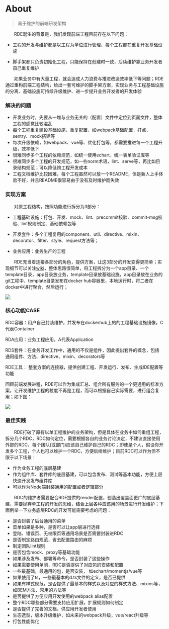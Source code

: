 # About

> 易于维护的前端研发架构


&emsp;&emsp;RDE诞生的背景是，我们发现前端工程目前存在以下问题：

* 工程的开发与维护都是以工程为单位进行管理，每个工程都在重复开发基础设施

* 脚手架都只负责初始化工程，只能保持在创建时一致，后续维护靠业务开发者自己重复维护

&emsp;&emsp;如果业务中有大量工程，就会造成人力浪费与推进改造效率低下等问题；RDE通过重构前端工程结构，给出一套可维护的脚手架方案，实现业务与工程基础设施的分离、基础设施可持续升级维护、进一步提升业务开发者的开发体验

### 解决的问题

* 开发业务时，先要从一堆与业务无关的（配置）文件中定位到页面文件，整体工程的感觉比较混乱
* 每个工程重复建设基础设施，重复配置，如webpack基础配置，打点、sentry、mock搭建等
* 每次升级依赖，如webpack、vue等、优化打包等，都需要推进每一个工程升级，效率低下
* 很难同步多个工程的依赖规范，如统一使用echart，统一表单验证库等
* 很难同步多个工程的开发规范，如一些norm术语，lint、serve等，再比如目录结构规范；可以降低跨工程开发成本
* 工程文档维护比较困难，每个工程虽然可以放一个README，但是新人上手体验不好，并且README很容易由于没有及时维护而失效

### 实现方案

&emsp;&emsp;对原工程结构，按照功能进行拆分为3部分：

* 工程基础设施：打包、开发、mock、lint、precommit校验、commit-msg校验、lint规则制定、基础依赖包等
* 开发套件：多个工程复用的component、util、directive、mixin、decorator、filter、style、request方法等；

* 业务应用：业务生产的工程

&emsp;&emsp;RDE充当着连接各部分的角色，提供方案，让这3部分的开发变得更简单；实现细节可以关注[wiki](https://github.com/kaola-fed/RDE/wiki)，整体思路很简单，将工程拆分为一个app目录、一个template目录，app目录放业务，template目录放基础设施，app目录放在业务的git工程中，template目录发布在docker hub容器里，本地运行时，将二者在docker中进行聚合，然后运行；

![](https://haitao.nos.netease.com/bf0c98ac-6416-4d29-8bd4-bf94172a4354_835_619.png)

### 核心功能CASE

RDC容器：用户自己封装维护，并发布在dockerhub上的的工程基础设施镜像，C代表Container

RDA应用：业务工程应用，A代表Application

RDS套件：在业务开发工作中，通用的不仅是组件，因此提出套件的概念，包括通用组件、方法、directive、mixin、decorators等

RDE工具： 整套方案的连接器，提供创建工程、开发运行、发布、生成IDE配置等功能

回顾前端发展进程，RDE可以作为集成汇总、组合所有服务的一个更通用的标准方案，让开发维护工程的粒度不再是工程，而可以根据自己实际需要，进行组合复用；如下图：

![](https://haitao.nos.netease.com/aad8723b-98c7-4774-bfbb-072ddb3ac7b4_1552_1166.jpg)

### 最佳实践

&emsp;&emsp;RDE打破了原有以单工程维护的业务架构，但是具体在业务中如何重组工程，拆分几个RDC，RDC如何定位，需要根据各自的业务讨论决定，不建议直接使用外部的RDC，每个团队(或部门)应该自己维护自己的RDC；即使是个人，假设你开发多个工程，个人也可以维护一个RDC，方便后续维护；目前RDC可以作为但不限于以下场景：

* 作为业务工程的底层基建
* 作为组件库、套件库的底层基建，可以包含发布、测试等基本功能，方便上层快速开发发布组件库
* 可以作为Node端封装通用的配置或者逻辑部分

&emsp;&emsp;RDC的维护者需要配合RDE提供的render配置，创造出覆盖面更广的底层基建，需要抛弃单工程的开发的思维，结合上层各种应该用的场景进行开发维护；下面例举一下业务底层RDC的开发可能需要考虑的问题：

* 是否封装了后台通用的菜单
* 菜单如果是多种，是否可以让app层进行选择
* 登陆、错误页、无权限页等通用场景是否需要封装进RDC
* 是否制定路由规范，省去配置路由的麻烦
* 制定团队lint规则
* 是否包含mock、proxy等基础功能
* 如果涉及发布、部署等命令，是否封装了这些操作
* 如果需要使用单测，RDC是否提供了对应包的安装和配置
* 一些最基础，最通用的包，是否安装， 如echart/momentjs/vue等
* 如果使用了ts，一些最基本的d.ts文件的定义，是否已提供
* 如果有样式规范，是否提供了最基本的样式以及对应的样式方法、mixins等，如BEM方法、常用的方法等
* 是否提供了方便应用开发使用的webpack alias配置
* 整个RDC哪些部分需要支持应用扩展，扩展规则如何制定
* 是否提供了完善的文档，供应用开发者使用
* 生态选型，版本升级维护，如未来的webpack升级，vue/react升级等
* 打包性能优化
